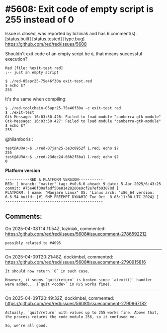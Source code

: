 
#5608: Exit code of empty script is 255 instead of 0
================================================================================
Issue is closed, was reported by loziniak and has 6 comment(s).
[status.built] [status.tested] [type.bug]
<https://github.com/red/red/issues/5608>

Shouldn't exit code of an empty script be `0`, that means successful execution?

```
Red [file: %exit-test.red]
;-- just an empty script
```

```
$ ./red-05apr25-75e46f30a exit-test.red 
$ echo $?
255
```
It's the same when compiling:

```
$ ./red-toolchain-05apr25-75e46f30a -c exit-test.red 
$ ./exit-test 
Gtk-Message: 16:03:50.426: Failed to load module "canberra-gtk-module"
Gtk-Message: 16:03:50.427: Failed to load module "canberra-gtk-module"
$ echo $?
255
```

@hiiamboris :
```
test@AURA:~$ ./red-07jan25-3e3c0952f 1.red; echo $?
255
test@AURA:~$ ./red-23dec24-66b2f5ba1 1.red; echo $?
0
```

**Platform version**
```
-----------RED & PLATFORM VERSION----------- 
RED: [ branch: "master" tag: #v0.6.6 ahead: 9 date: 5-Apr-2025/6:43:25 commit: #75e46f30afadf50e81428280e9cf2e7efb03878d ]
PLATFORM: [ name: "Manjaro Linux" OS: 'Linux arch: 'x86_64 version: 6.6.54 build: {#1 SMP PREEMPT_DYNAMIC Tue Oct  8 03:11:08 UTC 2024} ]
--------------------------------------------
```



Comments:
--------------------------------------------------------------------------------

On 2025-04-08T14:11:54Z, loziniak, commented:
<https://github.com/red/red/issues/5608#issuecomment-2786592212>

    possibly related to #4095 

--------------------------------------------------------------------------------

On 2025-04-09T20:21:48Z, dockimbel, commented:
<https://github.com/red/red/issues/5608#issuecomment-2790915816>

    It should now return `0` in such case. 
    
    However, it seems `quit/return` is broken since `atexit()` handler were added... (`quit <code>` in R/S works fine).

--------------------------------------------------------------------------------

On 2025-04-09T20:49:32Z, dockimbel, commented:
<https://github.com/red/red/issues/5608#issuecomment-2790967182>

    Actually, `quit/return` with values up to 255 works fine. Above that, the process returns the code modulo 256, so it confused me.
    
    So, we're all good.

